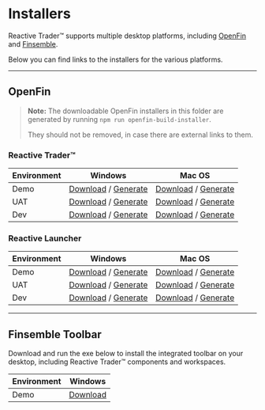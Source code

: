 # Installers

Reactive Trader™ supports multiple desktop platforms, including [OpenFin] and [Finsemble].

Below you can find links to the installers for the various platforms.

[openfin]: https://openfin.co
[finsemble]: https://cosaic.io/finsemble/

---

## OpenFin

> **Note:** The downloadable OpenFin installers in this folder are generated by running `npm run openfin-build-installer`. 
>
> They should not be removed, in case there are external links to them.

### Reactive Trader™

| Environment | Windows | Mac OS |
|-------------|---------|--------|
| Demo | [Download](./Reactive-Trader-Dev.exe?raw=true) / [Generate][RT-Demo-Win] | [Download](./Reactive-Trader-Demo.dmg?raw=true) / [Generate][RT-Demo-Mac] |
| UAT  | [Download](./Reactive-Trader-UAT.exe?raw=true) / [Generate][RT-UAT-Win]  | [Download](./Reactive-Trader-UAT.dmg?raw=true)  / [Generate][RT-UAT-Mac]  |
| Dev  | [Download](./Reactive-Trader-Dev.exe?raw=true) / [Generate][RT-Dev-Win]  | [Download](./Reactive-Trader-Dev.dmg?raw=true)  / [Generate][RT-Dev-Mac]  |

[RT-Demo-Win]: https://install.openfin.co/download/?fileName=Reactive-Trader-Demo&config=https://web-demo.adaptivecluster.com/openfin/app.json&unzipped=true
[RT-UAT-Win]: https://install.openfin.co/download/?fileName=Reactive-Trader-UAT&config=https://web-uat.adaptivecluster.com/openfin/app.json&unzipped=true
[RT-Dev-Win]: https://install.openfin.co/download/?fileName=Reactive-Trader-Dev&config=https://web-dev.adaptivecluster.com/openfin/app.json&unzipped=true

[RT-Demo-Mac]: https://install.openfin.co/download/?os=osx&fileName=Reactive-Trader-Demo&config=https://web-demo.adaptivecluster.com/openfin/app.json&internal=true&iconFile=https://web-demo.adaptivecluster.com/static/media/adaptive-icon-256x256.png&appName=Reactive%20Trader™
[RT-UAT-Mac]: https://install.openfin.co/download/?os=osx&fileName=Reactive-Trader-UAT&config=https://web-uat.adaptivecluster.com/openfin/app.json&internal=true&iconFile=https://web-uat.adaptivecluster.com/static/media/adaptive-icon-256x256.png&appName=Reactive%20Trader™%20(UAT)
[RT-Dev-Mac]: https://install.openfin.co/download/?os=osx&fileName=Reactive-Trader-Dev&config=https://web-dev.adaptivecluster.com/openfin/app.json&internal=true&iconFile=https://web-dev.adaptivecluster.com/static/media/adaptive-icon-256x256.png&appName=Reactive%20Trader™%20(DEV)

### Reactive Launcher

| Environment | Windows | Mac OS |
|-------------|---------|--------|
| Demo | [Download](./Reactive-Launcher-Dev.exe?raw=true) / [Generate][RL-Demo-Win] | [Download](./Reactive-Launcher-Demo.dmg?raw=true) / [Generate][RL-Demo-Mac] |
| UAT  | [Download](./Reactive-Launcher-UAT.exe?raw=true) / [Generate][RL-UAT-Win]  | [Download](./Reactive-Launcher-UAT.dmg?raw=true)  / [Generate][RL-UAT-Mac]  |
| Dev  | [Download](./Reactive-Launcher-Dev.exe?raw=true) / [Generate][RL-Dev-Win]  | [Download](./Reactive-Launcher-Dev.dmg?raw=true)  / [Generate][RL-Dev-Mac]  |

[RL-Demo-Win]: https://install.openfin.co/download/?fileName=Reactive-Launcher-Demo&config=https://web-demo.adaptivecluster.com/openfin/launcher.json&unzipped=true
[RL-UAT-Win]: https://install.openfin.co/download/?fileName=Reactive-Launcher-UAT&config=https://web-uat.adaptivecluster.com/openfin/launcher.json&unzipped=true
[RL-Dev-Win]: https://install.openfin.co/download/?fileName=Reactive-Launcher-Dev&config=https://web-dev.adaptivecluster.com/openfin/launcher.json&unzipped=true

[RL-Demo-Mac]: https://install.openfin.co/download/?os=osx&fileName=Reactive-Launcher-Demo&config=https://web-demo.adaptivecluster.com/openfin/launcher.json&internal=true&iconFile=https://web-demo.adaptivecluster.com/static/media/reactive-trader-icon-256x256.png&appName=Reactive%20Launcher
[RL-UAT-Mac]: https://install.openfin.co/download/?os=osx&fileName=Reactive-Launcher-UAT&config=https://web-uat.adaptivecluster.com/openfin/launcher.json&internal=true&iconFile=https://web-uat.adaptivecluster.com/static/media/reactive-trader-icon-256x256.png&appName=Reactive%20Launcher%20(UAT)
[RL-Dev-Mac]: https://install.openfin.co/download/?os=osx&fileName=Reactive-Launcher-Dev&config=https://web-dev.adaptivecluster.com/openfin/launcher.json&internal=true&iconFile=https://web-dev.adaptivecluster.com/static/media/reactive-trader-icon-256x256.png&appName=Reactive%20Launcher%20(DEV)

---

## Finsemble Toolbar

Download and run the exe below to install the integrated toolbar on your desktop, including Reactive Trader™ components and workspaces.

| Environment | Windows |
|-------------|---------|
| Demo | [Download][fsbl-win-exe] |

[fsbl-win-exe]: https://storage.googleapis.com/reactive-trader-finsemble/pkg/ReactiveTraderFinsemble.exe